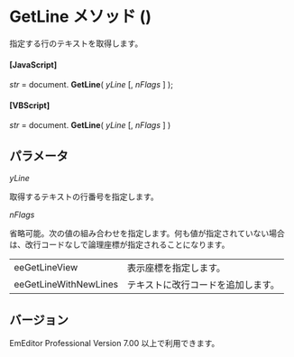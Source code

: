 # GetLine メソッド ()

指定する行のテキストを取得します。

#### \[JavaScript\]

_str_ = document. **GetLine**( _yLine_ \[, _nFlags_ \] );

#### \[VBScript\]

_str_ = document. **GetLine**( _yLine_ \[, _nFlags_ \] )

## パラメータ

_yLine_

取得するテキストの行番号を指定します。

_nFlags_

省略可能。次の値の組み合わせを指定します。何も値が指定されていない場合は、改行コードなしで論理座標が指定されることになります。

|     |     |
| --- | --- |
| eeGetLineView | 表示座標を指定します。 |
| eeGetLineWithNewLines | テキストに改行コードを追加します。 |

## バージョン

EmEditor Professional Version 7.00 以上で利用できます。